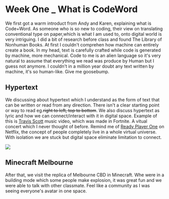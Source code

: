 # Week One _ What is CodeWord

We first got a warm introduct from Andy and Karen, explaining what is Code+Word. As someone who is so new to coding, their view on translating conventional type on paper,which is what I am used to, onto digital world is very intriguing. I did a bit of research before class and found The Library of Nonhuman Books. At first I couldn't comprehen how machine can entirely create a book. In my head, text is carefully crafted while code is generated by machine, more mechanical. Code to me is an alien language so it's very natural to assume that everything we read was produce by Human but I guess not anymore. I couldn't in a million year doubt any text written by machine, it's so human-like. Give me goosebump.  

## Hypertext
We discussing about hypertext which I understand as the form of text that can be written or read from any direction. There isn't a clear starting point or way to read eg.~~right to left, top to bottom~~. We also discuss hypertext as lyric and how we can connect/interact with it in digital space. Example of this is [Travis Scott](https://www.youtube.com/watch?v=wYeFAlVC8qU) music video, which was made in Fortnite. A vitual concert which I never thought of before. Remind me of [Ready Player One](https://www.youtube.com/watch?v=cSp1dM2Vj48) on Netflix, the concept of people completely live in a whole virtual universe. With isolation we are stuck but digital space eliminate limitation to connect. 

![](https://static.wixstatic.com/media/2d0812_dd9ac8a6abca476eb29fe45f0c9bf4a2~mv2.gif)

## Minecraft Melbourne

After that, we visit the replica of Melbourne CBD in Minecraft. Whe were in a building mode which some people make explosion, it was great fun and we were able to talk with other classmate. Feel like a community as I was seeing everyone's avatar in one space. 


